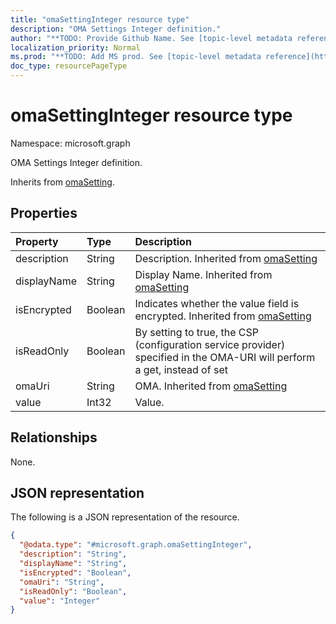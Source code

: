 ```yaml
---
title: "omaSettingInteger resource type"
description: "OMA Settings Integer definition."
author: "**TODO: Provide Github Name. See [topic-level metadata reference](https://msgo.azurewebsites.net/add/document/guidelines/metadata.html#topic-level-metadata)**"
localization_priority: Normal
ms.prod: "**TODO: Add MS prod. See [topic-level metadata reference](https://msgo.azurewebsites.net/add/document/guidelines/metadata.html#topic-level-metadata)**"
doc_type: resourcePageType
---
```


# omaSettingInteger resource type

Namespace: microsoft.graph



OMA Settings Integer definition.


Inherits from [omaSetting](../resources/omasetting.md).

## Properties
|Property|Type|Description|
|:---|:---|:---|
|description|String|Description. Inherited from [omaSetting](../resources/omasetting.md)|
|displayName|String|Display Name. Inherited from [omaSetting](../resources/omasetting.md)|
|isEncrypted|Boolean|Indicates whether the value field is encrypted. Inherited from [omaSetting](../resources/omasetting.md)|
|isReadOnly|Boolean|By setting to true, the CSP (configuration service provider) specified in the OMA-URI will perform a get, instead of set|
|omaUri|String|OMA. Inherited from [omaSetting](../resources/omasetting.md)|
|value|Int32|Value.|

## Relationships
None.

## JSON representation
The following is a JSON representation of the resource.
<!-- {
  "blockType": "resource",
  "@odata.type": "microsoft.graph.omaSettingInteger"
}
-->
``` json
{
  "@odata.type": "#microsoft.graph.omaSettingInteger",
  "description": "String",
  "displayName": "String",
  "isEncrypted": "Boolean",
  "omaUri": "String",
  "isReadOnly": "Boolean",
  "value": "Integer"
}
```

